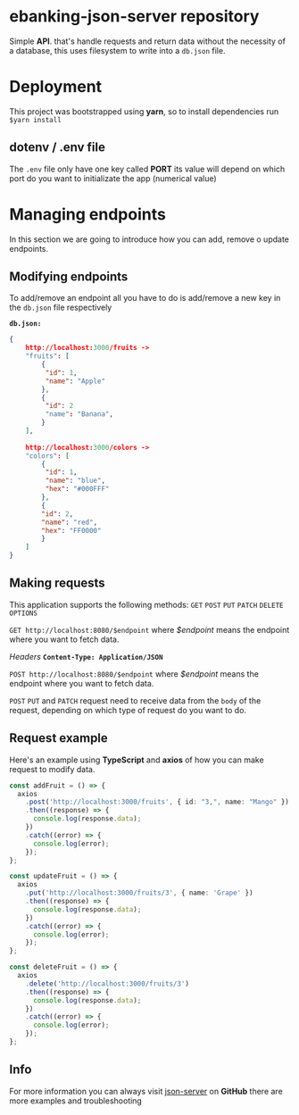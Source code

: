 # ebanking-json-server repository

Simple **API**. that's handle requests and return data without the necessity of a database, this uses filesystem to write into a `db.json` file.


# Deployment

This project was bootstrapped using **yarn**, so to install dependencies run `$yarn install`
## dotenv / .env file
The `.env` file only have one key called **PORT** its value will depend on which port do you want to initializate the app (numerical value)

# Managing endpoints

In this section we are going to introduce how you can add, remove o update endpoints.

## Modifying endpoints
To add/remove an endpoint all you have to do is add/remove a new key in the `db.json` file respectively

**`db.json:`**
```json
{
	http://localhost:3000/fruits ->
	"fruits": [
		{
		 "id": 1,
		 "name": "Apple"
		},
		{
		 "id": 2
		 "name": "Banana",
		}
	],
	
	http://localhost:3000/colors ->
	"colors": [
		{
		 "id": 1,
		 "name": "blue",
		 "hex": "#000FFF"
		},
		{
		"id": 2,
		"name": "red",
		"hex": "FF0000"
		}
	]
}
```

## Making requests

This application supports the following methods: `GET` `POST` `PUT` `PATCH` `DELETE` `OPTIONS`

`GET http://localhost:8080/$endpoint` where *$endpoint* means the endpoint where you want to fetch data.

*Headers* 
**`Content-Type: Application/JSON`**

`POST http://localhost:8080/$endpoint` where *$endpoint* means the endpoint where you want to fetch data.

`POST` `PUT` and `PATCH` request need to receive data from the `body` of the request, depending on which type of request do you want to do.



## Request example

Here's an example using **TypeScript** and **axios** of how you can make request to modify data.


```typescript
const addFruit = () => {
  axios
    .post('http://localhost:3000/fruits', { id: "3,", name: "Mango" })
    .then((response) => {
      console.log(response.data);
    })
    .catch((error) => {
      console.log(error);
    });
};

const updateFruit = () => {
  axios
    .put('http://localhost:3000/fruits/3', { name: 'Grape' })
    .then((response) => {
      console.log(response.data);
    })
    .catch((error) => {
      console.log(error);
    });
};

const deleteFruit = () => {
  axios
    .delete('http://localhost:3000/fruits/3')
    .then((response) => {
      console.log(response.data);
    })
    .catch((error) => {
      console.log(error);
    });
};
```
## Info
  
For more information you can always visit  [json-server](https://github.com/typicode/json-server) on **GitHub** there are more examples and troubleshooting
